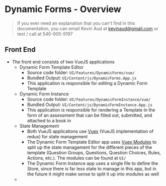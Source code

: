 
# Dynamic Forms - Overview

> If you ever need an explanation that you can't find in this
> documentation, you can email Kevin Aud at kevinaud@gmail.com or text /
> call at 540-905-9197

## Front End

 - The front end consists of two VueJS applications
	 - Dynamic Form Template Editor
		 - Source code folder: `UI/Features/DynamicForms/vue/`
		 - Bundled Output: `UI/Content/js/DynamicForms.App.js`
		 - This application is responsible for editing a Dynamic Form Template
	- Dynamic Form Instance
		 - Source code folder: `UI/Features/DynamicFormInstance/vue/`
		 - Bundled Output: `UI/Content/js/DynamicFormInstance.App.js`
		 - This application is responsible for rendering a Template in the form of an assessment that can be filled out, submitted, and attached to a book in
	- State Management
		 - Both VueJS applications use [Vuex](https://vuex.vuejs.org/) (VueJS implementation of redux) for state management
		 - The Dynamic Form Template Editor app uses [Vuex Modules](https://vuex.vuejs.org/guide/modules.html) to split up the state management for the different pieces of the template (Question Groups, Questions, Question Choices, Rules, Actions, etc.). The modules can be found at `UI/`
		 - The Dynamic Form Instance app uses a single file to define the Store, since there is far less state to manage in this app, but in the future it might make sense to split it up into modules as well
	 - 
<!--stackedit_data:
eyJoaXN0b3J5IjpbLTEyMTU1NzMzOTUsNTM4NTczNDc4LC0yNT
E1MjYwOTksLTI4MjE1MTQyNiwtODk1ODM3NTU5LDE0ODc4MTUz
MjhdfQ==
-->